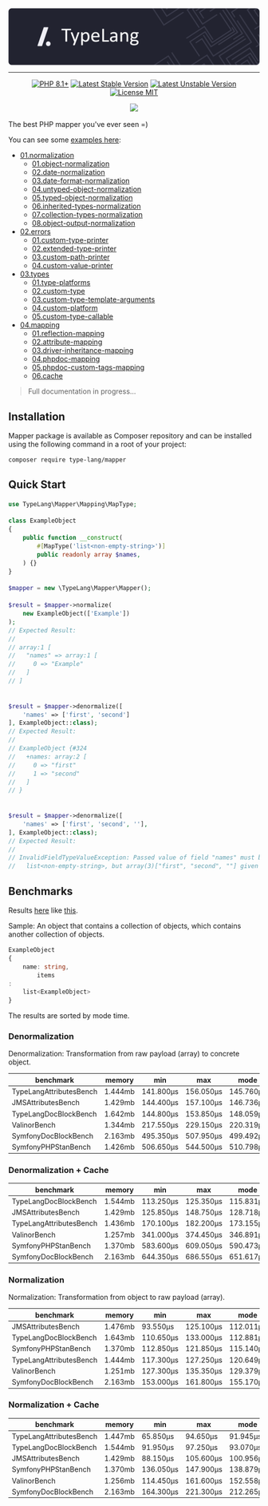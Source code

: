 <a href="https://github.com/php-type-language" target="_blank">
    <img align="center" src="https://github.com/php-type-language/.github/blob/master/assets/dark.png?raw=true">
</a>

---

<p align="center">
    <a href="https://packagist.org/packages/type-lang/mapper"><img src="https://poser.pugx.org/type-lang/mapper/require/php?style=for-the-badge" alt="PHP 8.1+"></a>
    <a href="https://packagist.org/packages/type-lang/mapper"><img src="https://poser.pugx.org/type-lang/mapper/version?style=for-the-badge" alt="Latest Stable Version"></a>
    <a href="https://packagist.org/packages/type-lang/mapper"><img src="https://poser.pugx.org/type-lang/mapper/v/unstable?style=for-the-badge" alt="Latest Unstable Version"></a>
    <a href="https://raw.githubusercontent.com/php-type-language/mapper/blob/master/LICENSE"><img src="https://poser.pugx.org/type-lang/mapper/license?style=for-the-badge" alt="License MIT"></a>
</p>
<p align="center">
    <a href="https://github.com/php-type-language/mapper/actions"><img src="https://github.com/php-type-language/mapper/workflows/tests/badge.svg"></a>
</p>

The best PHP mapper you've ever seen =)

You can see some [examples here](/example):

- [01.normalization](/example/01.normalization)
    - [01.object-normalization](/example/01.normalization/01.object-normalization.php)
    - [02.date-normalization](/example/01.normalization/02.date-normalization.php)
    - [03.date-format-normalization](/example/01.normalization/03.date-format-normalization.php)
    - [04.untyped-object-normalization](/example/01.normalization/04.untyped-object-normalization.php)
    - [05.typed-object-normalization](/example/01.normalization/05.typed-object-normalization.php)
    - [06.inherited-types-normalization](/example/01.normalization/06.inherited-types-normalization.php)
    - [07.collection-types-normalization](/example/01.normalization/07.collection-types-normalization.php)
    - [08.object-output-normalization](/example/01.normalization/08.object-output-normalization.php)
- [02.errors](/example/02.errors)
    - [01.custom-type-printer](/example/02.errors/01.custom-type-printer.php)
    - [02.extended-type-printer](/example/02.errors/02.extended-type-printer.php)
    - [03.custom-path-printer](/example/02.errors/03.custom-value-printer.php)
    - [04.custom-value-printer](/example/02.errors/04.custom-path-printer.php)
- [03.types](/example/03.types)
    - [01.type-platforms](/example/03.types/01.type-platforms.php)
    - [02.custom-type](/example/03.types/02.custom-type.php)
    - [03.custom-type-template-arguments](/example/03.types/03.custom-type-template-arguments.php)
    - [04.custom-platform](/example/03.types/04.custom-platform.php)
    - [05.custom-type-callable](/example/03.types/05.custom-type-callable.php)
- [04.mapping](/example/04.mapping)
    - [01.reflection-mapping](/example/04.mapping/01.reflection-mapping.php)
    - [02.attribute-mapping](/example/04.mapping/02.attribute-mapping.php)
    - [03.driver-inheritance-mapping](/example/04.mapping/03.driver-inheritance-mapping.php)
    - [04.phpdoc-mapping](/example/04.mapping/04.phpdoc-mapping.php)
    - [05.phpdoc-custom-tags-mapping](/example/04.mapping/05.phpdoc-custom-tags-mapping.php)
    - [06.cache](/example/04.mapping/06.cache.php)

> Full documentation in progress...

## Installation

Mapper package is available as Composer repository and can be installed
using the following command in a root of your project:

```sh
composer require type-lang/mapper
```

## Quick Start

```php
use TypeLang\Mapper\Mapping\MapType;

class ExampleObject
{
    public function __construct(
        #[MapType('list<non-empty-string>')]
        public readonly array $names,
    ) {}
}

$mapper = new \TypeLang\Mapper\Mapper();

$result = $mapper->normalize(
    new ExampleObject(['Example'])
);
// Expected Result:
//
// array:1 [
//   "names" => array:1 [
//     0 => "Example"
//   ]
// ]


$result = $mapper->denormalize([
    'names' => ['first', 'second']
], ExampleObject::class);
// Expected Result:
//
// ExampleObject {#324
//   +names: array:2 [
//     0 => "first"
//     1 => "second"
//   ]
// }


$result = $mapper->denormalize([
    'names' => ['first', 'second', ''],
], ExampleObject::class);
// Expected Result:
//
// InvalidFieldTypeValueException: Passed value of field "names" must be of type
//   list<non-empty-string>, but array(3)["first", "second", ""] given at $.names[2]
```

## Benchmarks

Results [here](https://github.com/php-type-language/mapper/actions/workflows/bench.yml)
like [this](https://github.com/php-type-language/mapper/actions/runs/11924690471/job/33235475673#step:6:10).

Sample: An object that contains a collection of objects, which contains
another collection of objects.

```typescript
ExampleObject
{
    name: string,
        items
:
    list<ExampleObject>
}
```

The results are sorted by mode time.

### Denormalization

Denormalization: Transformation from raw payload (array) to concrete object.

| benchmark               | memory  | min       | max       | mode      | rstdev |
|-------------------------|---------|-----------|-----------|-----------|--------|
| TypeLangAttributesBench | 1.444mb | 141.800μs | 156.050μs | 145.760μs | ±2.13% |
| JMSAttributesBench      | 1.429mb | 144.400μs | 157.100μs | 146.736μs | ±2.12% |
| TypeLangDocBlockBench   | 1.642mb | 144.800μs | 153.850μs | 148.059μs | ±1.29% |
| ValinorBench            | 1.344mb | 217.550μs | 229.150μs | 220.319μs | ±1.41% |
| SymfonyDocBlockBench    | 2.163mb | 495.350μs | 507.950μs | 499.492μs | ±0.72% |
| SymfonyPHPStanBench     | 1.426mb | 506.650μs | 544.500μs | 510.798μs | ±1.53% |

### Denormalization + Cache

| benchmark               | memory  | min       | max       | mode      | rstdev |
|-------------------------|---------|-----------|-----------|-----------|--------|
| TypeLangDocBlockBench   | 1.544mb | 113.250μs | 125.350μs | 115.831μs | ±2.64% |
| JMSAttributesBench      | 1.429mb | 125.850μs | 148.750μs | 128.718μs | ±3.68% |
| TypeLangAttributesBench | 1.436mb | 170.100μs | 182.200μs | 173.155μs | ±1.70% |
| ValinorBench            | 1.257mb | 341.000μs | 374.450μs | 346.891μs | ±1.94% |
| SymfonyPHPStanBench     | 1.370mb | 583.600μs | 609.050μs | 590.473μs | ±0.88% |
| SymfonyDocBlockBench    | 2.163mb | 644.350μs | 686.550μs | 651.617μs | ±1.32% |

### Normalization

Normalization: Transformation from object to raw payload (array).

| benchmark               | memory  | min       | max       | mode      | rstdev |
|-------------------------|---------|-----------|-----------|-----------|--------|
| JMSAttributesBench      | 1.476mb | 93.550μs  | 125.100μs | 112.011μs | ±9.21% |
| TypeLangDocBlockBench   | 1.643mb | 110.650μs | 133.000μs | 112.881μs | ±4.25% |
| SymfonyPHPStanBench     | 1.370mb | 112.850μs | 121.850μs | 115.140μs | ±1.89% |
| TypeLangAttributesBench | 1.444mb | 117.300μs | 127.250μs | 120.649μs | ±2.43% |
| ValinorBench            | 1.251mb | 127.300μs | 135.350μs | 129.379μs | ±1.72% |
| SymfonyDocBlockBench    | 2.163mb | 153.000μs | 161.800μs | 155.170μs | ±1.39% |

### Normalization + Cache

| benchmark               | memory  | min       | max       | mode      | rstdev |
|-------------------------|---------|-----------|-----------|-----------|--------|
| TypeLangAttributesBench | 1.447mb | 65.850μs  | 94.650μs  | 91.945μs  | ±6.51% |
| TypeLangDocBlockBench   | 1.544mb | 91.950μs  | 97.250μs  | 93.070μs  | ±1.49% |
| JMSAttributesBench      | 1.429mb | 88.150μs  | 105.600μs | 100.956μs | ±3.31% |
| SymfonyPHPStanBench     | 1.370mb | 136.050μs | 147.900μs | 138.879μs | ±1.96% |
| ValinorBench            | 1.256mb | 114.450μs | 161.600μs | 152.558μs | ±5.88% |
| SymfonyDocBlockBench    | 2.163mb | 164.300μs | 221.300μs | 212.265μs | ±5.18% |
